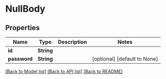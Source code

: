 # NullBody

## Properties
Name | Type | Description | Notes
------------ | ------------- | ------------- | -------------
**id** | **String** |  | 
**password** | **String** |  | [optional] [default to None]

[[Back to Model list]](../README.md#documentation-for-models) [[Back to API list]](../README.md#documentation-for-api-endpoints) [[Back to README]](../README.md)


